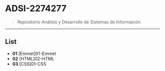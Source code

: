 # ADSI-2274277

> Repositorio Análisis y Desarrollo de Sistemas de Información
---
## List

- **01** [Emmet]01-Emmet
- **02** [HTML]02-HTML
- **03** [CSS]01-CSS

